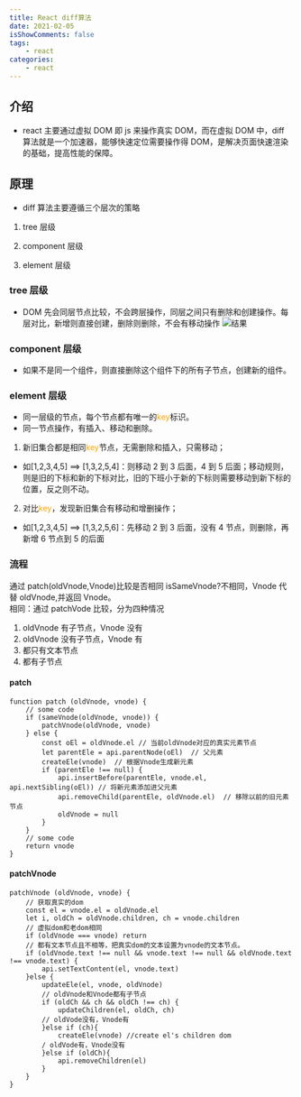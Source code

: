 ```yaml
---
title: React diff算法
date: 2021-02-05
isShowComments: false
tags:
    - react
categories:
    - react
---
```


## 介绍

-   react 主要通过虚拟 DOM 即 js 来操作真实 DOM，而在虚拟 DOM 中，diff 算法就是一个加速器，能够快速定位需要操作得 DOM，是解决页面快速渲染的基础，提高性能的保障。

## 原理

-   diff 算法主要遵循三个层次的策略

1. tree 层级

2. component 层级

3. element 层级

### tree 层级

-   DOM 先会同层节点比较，不会跨层操作，同层之间只有删除和创建操作。每层对比，新增则直接创建，删除则删除，不会有移动操作
    ![结果](/img/react/diff_tree.jpg)

### component 层级

-   如果不是同一个组件，则直接删除这个组件下的所有子节点，创建新的组件。

### element 层级

-   同一层级的节点，每个节点都有唯一的<font color="orange">key</font>标识。
-   同一节点操作，有插入、移动和删除。

1. 新旧集合都是相同<font color="orange">key</font>节点，无需删除和插入，只需移动；

-   如[1,2,3,4,5] ==> [1,3,2,5,4]：则移动 2 到 3 后面，4 到 5 后面；移动规则，则是旧的下标和新的下标对比，旧的下班小于新的下标则需要移动到新下标的位置，反之则不动。

2. 对比<font color="orange">key</font>，发现新旧集合有移动和增删操作；

-   如[1,2,3,4,5] ==> [1,3,2,5,6]：先移动 2 到 3 后面，没有 4 节点，则删除，再新增 6 节点到 5 的后面

### 流程

通过 patch(oldVnode,Vnode)比较是否相同 isSameVnode?不相同，Vnode 代替 oldVnode,并返回 Vnode。  
相同：通过 patchVode 比较，分为四种情况

1. oldVnode 有子节点，Vnode 没有
2. oldVnode 没有子节点，Vnode 有
3. 都只有文本节点
4. 都有子节点

#### patch

```
function patch (oldVnode, vnode) {
    // some code
    if (sameVnode(oldVnode, vnode)) {
        patchVnode(oldVnode, vnode)
    } else {
        const oEl = oldVnode.el // 当前oldVnode对应的真实元素节点
        let parentEle = api.parentNode(oEl)  // 父元素
        createEle(vnode)  // 根据Vnode生成新元素
        if (parentEle !== null) {
            api.insertBefore(parentEle, vnode.el, api.nextSibling(oEl)) // 将新元素添加进父元素
            api.removeChild(parentEle, oldVnode.el)  // 移除以前的旧元素节点
            oldVnode = null
        }
    }
    // some code
    return vnode
}
```

#### patchVnode

```
patchVnode (oldVnode, vnode) {
    // 获取真实的dom
    const el = vnode.el = oldVnode.el
    let i, oldCh = oldVnode.children, ch = vnode.children
    // 虚拟dom和老dom相同
    if (oldVnode === vnode) return
    // 都有文本节点且不相等，把真实dom的文本设置为vnode的文本节点。
    if (oldVnode.text !== null && vnode.text !== null && oldVnode.text !== vnode.text) {
        api.setTextContent(el, vnode.text)
    }else {
        updateEle(el, vnode, oldVnode)
        // oldVnode和Vnode都有子节点
        if (oldCh && ch && oldCh !== ch) {
            updateChildren(el, oldCh, ch)
        // oldVode没有，Vnode有
        }else if (ch){
            createEle(vnode) //create el's children dom
        / oldVode有，Vnode没有
        }else if (oldCh){
            api.removeChildren(el)
        }
    }
}
```
